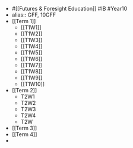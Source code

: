 - #[[Futures & Foresight Education]] #IB #Year10
- alias:: GFF, 10GFF
- [[Term 1]]
	- [[T1W1]]
	- [[T1W2]]
	- [[T1W3]]
	- [[T1W4]]
	- [[T1W5]]
	- [[T1W6]]
	- [[T1W7]]
	- [[T1W8]]
	- [[T1W9]]
	- [[T1W10]]
- [[Term 2]]
	- T2W1
	- T2W2
	- T2W3
	- T2W4
	- T2W
- [[Term 3]]
- [[Term 4]]
-